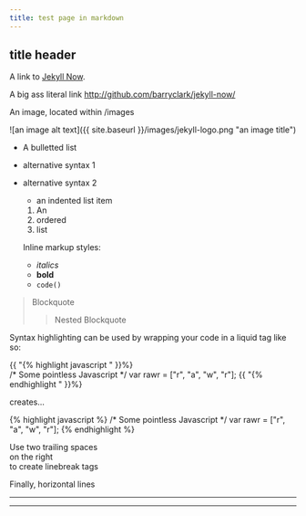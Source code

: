 ```yaml
---
title: test page in markdown
---
```


## title header 


A link to [Jekyll Now](http://github.com/barryclark/jekyll-now/). 

A big ass literal link <http://github.com/barryclark/jekyll-now/>
 
  An image, located within /images

  ![an image alt text]({{ site.baseurl }}/images/jekyll-logo.png "an image title")

  * A bulletted list
  - alternative syntax 1
  + alternative syntax 2
    - an indented list item

    1. An
    2. ordered
    3. list

    Inline markup styles: 

    - _italics_
    - **bold**
    - `code()` 

> Blockquote
>> Nested Blockquote 
 
Syntax highlighting can be used by wrapping your code in a liquid tag like so:

{{ "{% highlight javascript " }}%}  
/* Some pointless Javascript */
var rawr = ["r", "a", "w", "r"];
{{ "{% endhighlight " }}%}  

creates...

{% highlight javascript %}
/* Some pointless Javascript */
var rawr = ["r", "a", "w", "r"];
{% endhighlight %}
 
Use two trailing spaces  
on the right  
to create linebreak tags  
 
Finally, horizontal lines
 
----
*****

